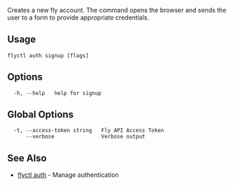 Creates a new fly account. The command opens the browser
and sends the user to a form to provide appropriate credentials.


## Usage
~~~
flyctl auth signup [flags]
~~~

## Options

~~~
  -h, --help   help for signup
~~~

## Global Options

~~~
  -t, --access-token string   Fly API Access Token
      --verbose               Verbose output
~~~

## See Also

* [flyctl auth](/docs/flyctl/auth/)	 - Manage authentication

